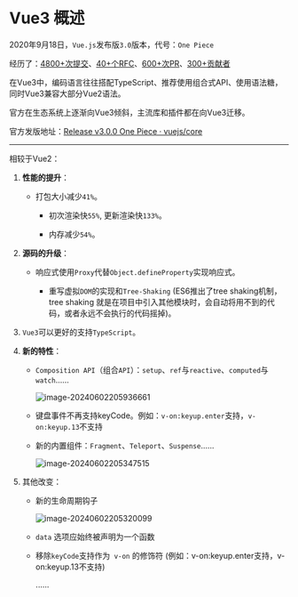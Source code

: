 # Vue3 概述

2020年9月18日，`Vue.js`发布版`3.0`版本，代号：`One Piece`

经历了：[4800+次提交](https://github.com/vuejs/core/commits/main)、[40+个RFC](https://github.com/vuejs/rfcs/tree/master/active-rfcs)、[600+次PR](https://github.com/vuejs/vue-next/pulls?q=is%3Apr+is%3Amerged+-author%3Aapp%2Fdependabot-preview+)、[300+贡献者](https://github.com/vuejs/core/graphs/contributors)

在Vue3中，编码语言往往搭配TypeScript、推荐使用组合式API、使用语法糖，同时Vue3兼容大部分Vue2语法。

官方在生态系统上逐渐向Vue3倾斜，主流库和插件都在向Vue3迁移。

官方发版地址：[Release v3.0.0 One Piece · vuejs/core](https://github.com/vuejs/core/releases/tag/v3.0.0)

****

相较于Vue2：

1. **性能的提升**：

   - 打包大小减少`41%`。
   
   
      - 初次渲染快`55%`, 更新渲染快`133%`。
   
   
      - 内存减少`54%`。
   
2. **源码的升级**：

   - 响应式使用`Proxy`代替`Object.defineProperty`实现响应式。
   
   
      - 重写虚拟`DOM`的实现和`Tree-Shaking` (ES6推出了tree shaking机制，tree shaking 就是在项目中引入其他模块时，会自动将用不到的代码，或者永远不会执行的代码摇掉)。
   
3. `Vue3`可以更好的支持`TypeScript`。

4. **新的特性**：

   - `Composition API`（组合`API`）：`setup`、`ref`与`reactive`、`computed`与`watch`......

     ![image-20240602205936661](https://fastly.jsdelivr.net/gh/LetengZzz/img@main/tc2/img202406022059285.png)

   - 键盘事件不再支持keyCode。例如：`v-on:keyup.enter`支持，`v-on:keyup.13`不支持

   - 新的内置组件：`Fragment`、`Teleport`、`Suspense`......

     ![image-20240602205347515](https://fastly.jsdelivr.net/gh/LetengZzz/img@main/tc2/img202406022053537.png)

5. 其他改变：

   - 新的生命周期钩子

     ![image-20240602205320099](https://fastly.jsdelivr.net/gh/LetengZzz/img@main/tc2/img202406022053400.png)

   - `data` 选项应始终被声明为一个函数

   - 移除`keyCode`支持作为` v-on` 的修饰符 (例如：v-on:keyup.enter支持，v-on:keyup.13不支持)
   
     ......



